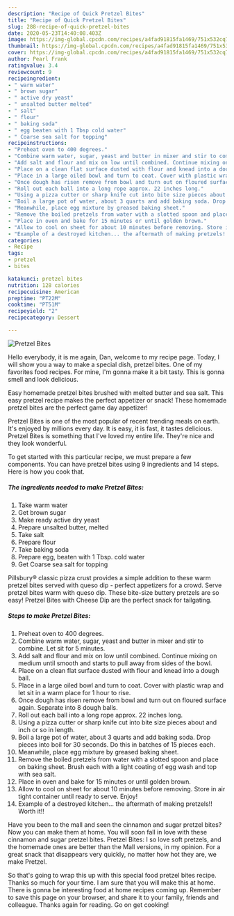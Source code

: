 ```yaml
---
description: "Recipe of Quick Pretzel Bites"
title: "Recipe of Quick Pretzel Bites"
slug: 288-recipe-of-quick-pretzel-bites
date: 2020-05-23T14:40:08.403Z
image: https://img-global.cpcdn.com/recipes/a4fad91815fa1469/751x532cq70/pretzel-bites-recipe-main-photo.jpg
thumbnail: https://img-global.cpcdn.com/recipes/a4fad91815fa1469/751x532cq70/pretzel-bites-recipe-main-photo.jpg
cover: https://img-global.cpcdn.com/recipes/a4fad91815fa1469/751x532cq70/pretzel-bites-recipe-main-photo.jpg
author: Pearl Frank
ratingvalue: 3.4
reviewcount: 9
recipeingredient:
- " warm water"
- " brown sugar"
- " active dry yeast"
- " unsalted butter melted"
- " salt"
- " flour"
- " baking soda"
- " egg beaten with 1 Tbsp cold water"
- " Coarse sea salt for topping"
recipeinstructions:
- "Preheat oven to 400 degrees."
- "Combine warm water, sugar, yeast and butter in mixer and stir to combine. Let sit for 5 minutes."
- "Add salt and flour and mix on low until combined. Continue mixing on medium until smooth and starts to pull away from sides of the bowl."
- "Place on a clean flat surface dusted with flour and knead into a dough ball."
- "Place in a large oiled bowl and turn to coat. Cover with plastic wrap and let sit in a warm place for 1 hour to rise."
- "Once dough has risen remove from bowl and turn out on floured surface again. Separate into 8 dough balls."
- "Roll out each ball into a long rope approx. 22 inches long."
- "Using a pizza cutter or sharp knife cut into bite size pieces about and inch or so in length."
- "Boil a large pot of water, about 3 quarts and add baking soda. Drop pieces into boil for 30 seconds. Do this in batches of 15 pieces each."
- "Meanwhile, place egg mixture by greased baking sheet."
- "Remove the boiled pretzels from water with a slotted spoon and place on baking sheet. Brush each with a light coating of egg wash and top with sea salt."
- "Place in oven and bake for 15 minutes or until golden brown."
- "Allow to cool on sheet for about 10 minutes before removing. Store in air tight container until ready to serve. Enjoy!"
- "Example of a destroyed kitchen... the aftermath of making pretzels!! Worth it!!"
categories:
- Recipe
tags:
- pretzel
- bites

katakunci: pretzel bites 
nutrition: 128 calories
recipecuisine: American
preptime: "PT22M"
cooktime: "PT51M"
recipeyield: "2"
recipecategory: Dessert

---
```



![Pretzel Bites](https://img-global.cpcdn.com/recipes/a4fad91815fa1469/751x532cq70/pretzel-bites-recipe-main-photo.jpg)

Hello everybody, it is me again, Dan, welcome to my recipe page. Today, I will show you a way to make a special dish, pretzel bites. One of my favorites food recipes. For mine, I'm gonna make it a bit tasty. This is gonna smell and look delicious.

Easy homemade pretzel bites brushed with melted butter and sea salt. This easy pretzel recipe makes the perfect appetizer or snack! These homemade pretzel bites are the perfect game day appetizer!

Pretzel Bites is one of the most popular of recent trending meals on earth. It's enjoyed by millions every day. It is easy, it is fast, it tastes delicious. Pretzel Bites is something that I've loved my entire life. They're nice and they look wonderful.


To get started with this particular recipe, we must prepare a few components. You can have pretzel bites using 9 ingredients and 14 steps. Here is how you cook that.

<!--inarticleads1-->

##### The ingredients needed to make Pretzel Bites:

1. Take  warm water
1. Get  brown sugar
1. Make ready  active dry yeast
1. Prepare  unsalted butter, melted
1. Take  salt
1. Prepare  flour
1. Take  baking soda
1. Prepare  egg, beaten with 1 Tbsp. cold water
1. Get  Coarse sea salt for topping


Pillsbury® classic pizza crust provides a simple addition to these warm pretzel bites served with queso dip - perfect appetizers for a crowd. Serve pretzel bites warm with queso dip. These bite-size buttery pretzels are so easy! Pretzel Bites with Cheese Dip are the perfect snack for tailgating. 

<!--inarticleads2-->

##### Steps to make Pretzel Bites:

1. Preheat oven to 400 degrees.
1. Combine warm water, sugar, yeast and butter in mixer and stir to combine. Let sit for 5 minutes.
1. Add salt and flour and mix on low until combined. Continue mixing on medium until smooth and starts to pull away from sides of the bowl.
1. Place on a clean flat surface dusted with flour and knead into a dough ball.
1. Place in a large oiled bowl and turn to coat. Cover with plastic wrap and let sit in a warm place for 1 hour to rise.
1. Once dough has risen remove from bowl and turn out on floured surface again. Separate into 8 dough balls.
1. Roll out each ball into a long rope approx. 22 inches long.
1. Using a pizza cutter or sharp knife cut into bite size pieces about and inch or so in length.
1. Boil a large pot of water, about 3 quarts and add baking soda. Drop pieces into boil for 30 seconds. Do this in batches of 15 pieces each.
1. Meanwhile, place egg mixture by greased baking sheet.
1. Remove the boiled pretzels from water with a slotted spoon and place on baking sheet. Brush each with a light coating of egg wash and top with sea salt.
1. Place in oven and bake for 15 minutes or until golden brown.
1. Allow to cool on sheet for about 10 minutes before removing. Store in air tight container until ready to serve. Enjoy!
1. Example of a destroyed kitchen... the aftermath of making pretzels!! Worth it!!


Have you been to the mall and seen the cinnamon and sugar pretzel bites? Now you can make them at home. You will soon fall in love with these cinnamon and sugar pretzel bites. Pretzel Bites: I so love soft pretzels, and the homemade ones are better than the Mall versions, in my opinion. For a great snack that disappears very quickly, no matter how hot they are, we make Pretzel. 

So that's going to wrap this up with this special food pretzel bites recipe. Thanks so much for your time. I am sure that you will make this at home. There is gonna be interesting food at home recipes coming up. Remember to save this page on your browser, and share it to your family, friends and colleague. Thanks again for reading. Go on get cooking!
